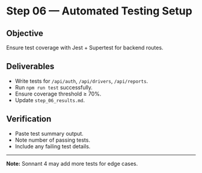 # Step 06 — Automated Testing Setup

## Objective
Ensure test coverage with Jest + Supertest for backend routes.

## Deliverables
- Write tests for `/api/auth`, `/api/drivers`, `/api/reports`.
- Run `npm run test` successfully.
- Ensure coverage threshold ≥ 70%.
- Update `step_06_results.md`.

## Verification
- Paste test summary output.
- Note number of passing tests.
- Include any failing test details.

---
**Note:** Sonnant 4 may add more tests for edge cases.
